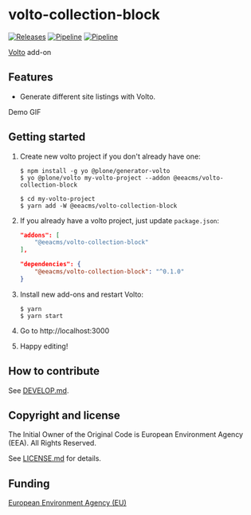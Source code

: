 # volto-collection-block

[![Releases](https://img.shields.io/github/v/release/eea/volto-collection-block)](https://github.com/eea/volto-collection-block/releases)
[![Pipeline](https://ci.eionet.europa.eu/buildStatus/icon?job=volto-addons%2Fvolto-addon-template%2Fmaster&subject=master)](https://ci.eionet.europa.eu/view/Github/job/volto-addons/job/volto-collection-block/job/master/display/redirect)
[![Pipeline](https://ci.eionet.europa.eu/buildStatus/icon?job=volto-addons%2Fvolto-addon-template%2Fdevelop&subject=develop)](https://ci.eionet.europa.eu/view/Github/job/volto-addons/job/volto-collection-block/job/develop/display/redirect)

[Volto](https://github.com/plone/volto) add-on

## Features

- Generate different site listings with Volto.

Demo GIF

## Getting started

1. Create new volto project if you don't already have one:

   ```
   $ npm install -g yo @plone/generator-volto
   $ yo @plone/volto my-volto-project --addon @eeacms/volto-collection-block

   $ cd my-volto-project
   $ yarn add -W @eeacms/volto-collection-block
   ```

1. If you already have a volto project, just update `package.json`:

   ```JSON
   "addons": [
       "@eeacms/volto-collection-block"
   ],

   "dependencies": {
       "@eeacms/volto-collection-block": "^0.1.0"
   }
   ```

1. Install new add-ons and restart Volto:

   ```
   $ yarn
   $ yarn start
   ```

1. Go to http://localhost:3000

1. Happy editing!

## How to contribute

See [DEVELOP.md](https://github.com/eea/volto-collection-block/blob/master/DEVELOP.md).

## Copyright and license

The Initial Owner of the Original Code is European Environment Agency (EEA).
All Rights Reserved.

See [LICENSE.md](https://github.com/eea/volto-collection-block/blob/master/LICENSE.md) for details.

## Funding

[European Environment Agency (EU)](http://eea.europa.eu)
